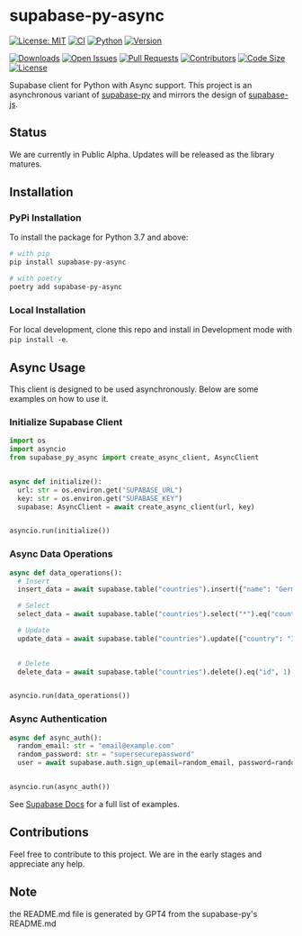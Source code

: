 # supabase-py-async

[![License: MIT](https://img.shields.io/badge/License-MIT-green.svg?label=license)](https://opensource.org/licenses/MIT)
[![CI](https://github.com/Atticuszz/supabase-py-async/actions/workflows/ci.yml/badge.svg)](https://github.com/Atticuszz/supabase-py-async/actions/workflows/ci.yml)
[![Python](https://img.shields.io/pypi/pyversions/supabase-py-async)](https://pypi.org/project/supabase-py-async)
[![Version](https://img.shields.io/pypi/v/supabase-py-async?color=%2334D058)](https://pypi.org/project/supabase-py-async)

<!-- Add more badges as needed -->
[![Downloads](https://pepy.tech/badge/supabase-py-async)](https://pepy.tech/project/supabase-py-async)
[![Open Issues](https://img.shields.io/github/issues/Atticuszz/supabase-py-async)](https://github.com/Atticuszz/supabase-py-async/issues)
[![Pull Requests](https://img.shields.io/github/issues-pr/Atticuszz/supabase-py-async)](https://github.com/Atticuszz/supabase-py-async/pulls)
[![Contributors](https://img.shields.io/github/contributors/Atticuszz/supabase-py-async)](https://github.com/Atticuszz/supabase-py-async/graphs/contributors)
[![Code Size](https://img.shields.io/github/languages/code-size/Atticuszz/supabase-py-async)](https://github.com/Atticuszz/supabase-py-async)
[![License](https://img.shields.io/github/license/Atticuszz/supabase-py-async)](https://github.com/Atticuszz/supabase-py-async/blob/main/LICENSE)

Supabase client for Python with Async support. This project is an asynchronous variant
of [supabase-py](https://github.com/supabase-community/supabase-py) and mirrors the design
of [supabase-js](https://github.com/supabase/supabase-js/blob/master/README.md).

## Status

We are currently in Public Alpha. Updates will be released as the library matures.

## Installation

### PyPi Installation

To install the package for Python 3.7 and above:

```bash
# with pip
pip install supabase-py-async

# with poetry
poetry add supabase-py-async
```

### Local Installation

For local development, clone this repo and install in Development mode with `pip install -e`.

## Async Usage

This client is designed to be used asynchronously. Below are some examples on how to use it.

### Initialize Supabase Client

```python
import os
import asyncio
from supabase_py_async import create_async_client, AsyncClient


async def initialize():
  url: str = os.environ.get("SUPABASE_URL")
  key: str = os.environ.get("SUPABASE_KEY")
  supabase: AsyncClient = await create_async_client(url, key)


asyncio.run(initialize())
```

### Async Data Operations

```python
async def data_operations():
  # Insert
  insert_data = await supabase.table("countries").insert({"name": "Germany"}).execute()

  # Select
  select_data = await supabase.table("countries").select("*").eq("country", "IL").execute()

  # Update
  update_data = await supabase.table("countries").update({"country": "Indonesia", "capital_city": "Jakarta"}).eq("id",
                                                                                                                 1).execute()

  # Delete
  delete_data = await supabase.table("countries").delete().eq("id", 1).execute()


asyncio.run(data_operations())
```

### Async Authentication

```python
async def async_auth():
  random_email: str = "email@example.com"
  random_password: str = "supersecurepassword"
  user = await supabase.auth.sign_up(email=random_email, password=random_password)


asyncio.run(async_auth())
```

<!-- Include more examples and documentation links -->

See [Supabase Docs](https://supabase.com/docs/guides/client-libraries) for a full list of examples.

## Contributions

Feel free to contribute to this project. We are in the early stages and appreciate any help.

## Note

the README.md file is generated by GPT4 from the supabase-py's README.md 
